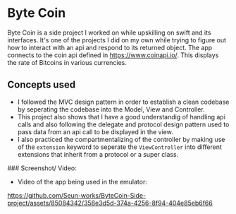 # Byte Coin 

Byte Coin is a side project I worked on while upskilling on swift and its interfaces. It's one of the projects I did on my own while trying to figure out how to interact with an api and respond to its returned object. The app connects to the coin api defined in https://www.coinapi.io/.
This displays the rate of Bitcoins in various currencies.

## Concepts used

- I followed the MVC design pattern in order to establish a clean codebase by seperating the codebase into the Model, View and Controller.
- This project also shows that I have a good understandig of handling api calls and also following the delegate and protocol design pattern used to pass data from an api call to be displayed in the view.
- I also practiced the compartmentalizing of the controller by making use of the `extension` keyword to seperate the `ViewController` into different extensions that inherit from a protocol or a super class.

### Screenshot/ Video:

- Video of the app being used in the emulator:

https://github.com/Seun-works/ByteCoin-Side-project/assets/85084342/358e3d5d-374a-4256-8f94-404e85eb6f66

